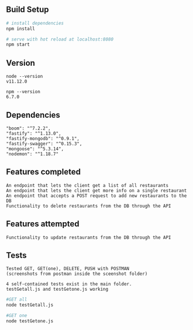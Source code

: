 ## Build Setup

``` bash
# install dependencies
npm install

# serve with hot reload at localhost:8080
npm start
```

## Version
    
    node --version
    v11.12.0

    npm --version
    6.7.0

## Dependencies
    
    "boom": "^7.2.2",
    "fastify": "^1.13.0",
    "fastify-mongodb": "^0.9.1",
    "fastify-swagger": "^0.15.3",
    "mongoose": "^5.3.14",
    "nodemon": "^1.18.7"

## Features completed
    
    An endpoint that lets the client get a list of all restaurants
    An endpoint that lets the client get more info on a single restaurant
    An endpoint that accepts a POST request to add new restaurants to the DB
    Functionality to delete restaurants from the DB through the API

## Features attempted
    
    Functionality to update restaurants from the DB through the API

## Tests
    
    Tested GET, GET(one), DELETE, PUSH with POSTMAN
    (screenshots from postman inside the sceenshot folder)

    4 self-contained tests exist in the main folder.
    testGetall.js and testGetone.js working

``` bash
#GET all
node testGetall.js

#GET one
node testGetone.js
```
